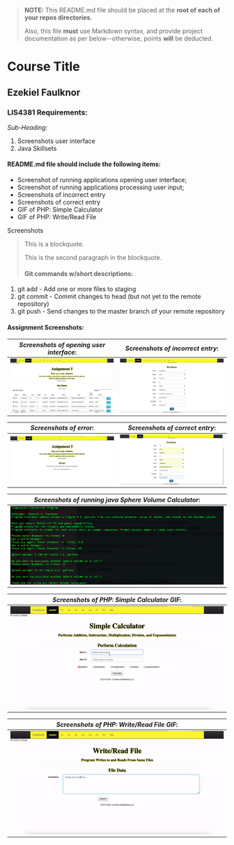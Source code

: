 > **NOTE:** This README.md file should be placed at the **root of each of your repos directories.**
>
>Also, this file **must** use Markdown syntax, and provide project documentation as per below--otherwise, points **will** be deducted.
>

# Course Title

## Ezekiel Faulknor 

### LIS4381 Requirements:

*Sub-Heading:*

1. Screenshots user interface 
2. Java Skillsets 

#### README.md file should include the following items:

* Screenshot of running applications opening user interface;
* Screenshot of running applications processing user input;
* Screenshots of incorrect entry
* Screenshots of correct entry
* GIF of PHP: Simple Calculator
* GIF of PHP: Write/Read File


Screenshots

> This is a blockquote.
> 
> This is the second paragraph in the blockquote.
>
> #### Git commands w/short descriptions:

1. git add - Add one or more files to staging
2. git commit - Commit changes to head (but not yet to the remote repository)
3. git push - Send changes to the master branch of your remote repository


#### Assignment Screenshots:

|*Screenshots of opening user interface*: | *Screenshots of incorrect entry*: | 
| ----------- | ----------- |
| ![Screenshots of opening user interface](img/assignment_5_one.png) | ![Screenshots of processing user interface](img/assignment_5_two.png) |


|*Screenshots of error*: | *Screenshots of correct entry*: 
| ----------- | ----------- 
|![Screenshots of running java Random Number Generator](img/assignment_5_three.png) |![Screenshots of running java Decision Structures](img/assignment_5_four.png) 



|*Screenshots of running java Sphere Volume Calculator*: 
| ----------- 
|![Screenshots of 10 customer records](img/Sphere_Volume_Calculator.png) 


| *Screenshots of PHP: Simple Calculator GIF*: 
| -----------
|![PHP: Simple Calculator GIF](img/simple_Calculator.gif) | 


| *Screenshots of PHP: Write/Read File GIF*: 
| -----------
|![PHP: Simple Calculator GIF](img/write_Read_File.gif) | 